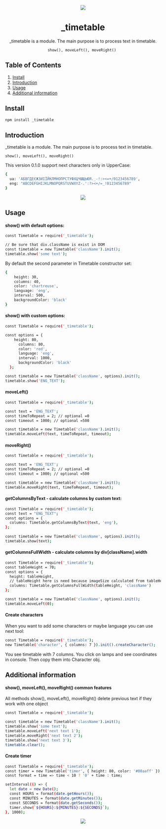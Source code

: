 <div align="center">
<a href="https://github.com/SVladikO/_timetable">
    <img src="https://github.com/SVladikO/_timetable/blob/develop/dev/img/_timetable.png">
  </a>

  <h1>_timetable</h1>
  <p>
  	_timetable is a module. The main purpose is to process text in timetable. <br>

    show(), moveLeft(), moveRight() 
  </p>
</div>

## Table of Contents

1. [Install](#install)
2. [Introduction](#introduction)
3. [Usage](#usage)
4. [Additional information](#customExample)

<h2>Install</h2>

```bash
npm install _timetable
```

<h2>Introduction</h2>
<p>
  	_timetable is a module. The main purpose is to process text in timetable. <br>

    show(), moveLeft(), moveRight()
</p>
<p>    
    This version 0.1.0 support next characters only in UpperCase:
</p>

```bash
{
  ua: 'АБВГДЕЄЖЗИІЇЙКЛМНОПРСТУФХЦЧШЩЬЮЯ._-!:><=+/0123456789',
  eng: "ABCDEFGHIJKLMNOPQRSTUVWXYZ-.':?><+/=_!0123456789"
}
```

<div align="center">
  <img src="https://github.com/SVladikO/_timetable/blob/develop/dev/img/supported_characters.png">
</div>

<h2>Usage</h2>
<h4>show() with default options:</h4>

```bash
const Timetable = require('_timetable');

// Be sure that div.className is exist in DOM
const timetable = new Timetable('className').init();
timetable.show('some text');
```

By default the second parameter in Timetable constructor set:
```bash
{ 
	height: 30,  
	columns: 40,
	color: 'chartreuse',
	language: 'eng',
	interval: 500,
	backgroundColor: 'black'
}
```
<h4>show() with custom options:</h4>

```bash
const Timetable = require('_timetable');

const options = { 
    height: 80, 
	  columns: 80,
	  color: 'red',
	  language: 'eng',
	  interval: 1000,
	  backgroundColor: 'black'
  };

const timetable = new Timetable('className', options).init();
timetable.show('ENG_TEXT');
```
<h4>moveLeft()</h4>

```bash
const Timetable = require('_timetable');

const text = 'ENG_TEXT';
const timeToRepeat = 2; // optional =0
const timeout = 1000; // optional =500

const timetable = new Timetable('className').init();
timetable.moveLeft(text, timeToRepeat, timeout);
```

<h4>moveRight()</h4>

```bash
const Timetable = require('_timetable');

const text = 'ENG_TEXT';
const timeToRepeat = 2; // optional =0
const timeout = 1000; // optional =500

const timetable = new Timetable('className').init();
timetable.moveRight(text, timeToRepeat, timeout);
```

<h4>getColumnsByText - calculate columns by custom text:</h4>

```bash
const Timetable = require('_timetable');
const text = "ENG_TEXT";
const options = {
  columns: Timetable.getColumnsByText(text, 'eng'),
};
 
const timetable = new Timetable('className', options).init();
timetable.show(text);
```
<h4>getColumnsFullWidth - calculate columns by div[className].width</h4>

```bash
const Timetable = require('_timetable');
const tableHeight = 70;
const options = {
  height: tableHeight,
  // tableHeight here is need because imageSize calculated from tableHeight
  columns: Timetable.getColumnsFullWidth(tableHeight, 'className')
};

const timetable = new Timetable('className', options).init();
timetable.moveLeft(0);
```

<h4>Create characters</h4>
When you want to add some characters or maybe language
you can use next tool:

```bash
const Timetable = require('_timetable');
new Timetable('character', { columns: 7 }).init().createCharacter();
```
You see timetable with 7 columns. You click on lamps and see coordinates in console.
Then copy them into Character obj.

<h2>Additional information</h2>
<h4>show(), moveLeft(), moveRight()  common features</h4>

All methods show(), moveLeft(), moveRight() delete previous text if they work with one object

```bash
const Timetable = require('_timetable');

const timetable = new Timetable('className').init();
timetable.show('some text');  
timetable.moveLeft('next text 1');  
timetable.moveRight('next text 2');  
timetable.show('next text 3'); 
timetable.clear();
```
<h4>Create timer</h4>

```bash
const Timetable = require('_timetable');
const timer = new Timetable('timer', { height: 80, color: '#00aaff' }).init();
const format = time => time < 10 ? '0' + time : time;

setInterval(() => {
  let date = new Date();
  const HOURS = format(date.getHours());
  const MINUTES = format(date.getMinutes());
  const SECONDS = format(date.getSeconds());
  timer.show(`${HOURS}:${MINUTES}:${SECONDS}`);
}, 1000);
```
<div align="center">
    <img src="https://github.com/SVladikO/_timetable/blob/develop/dev/img/timer_timetable.png">
</div>